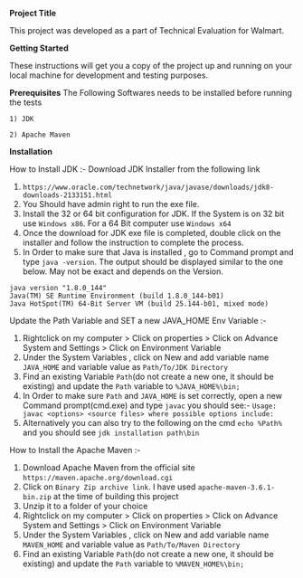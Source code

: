 **Project Title**

This project was developed as a part of Technical Evaluation for Walmart.

**Getting Started** 

These instructions will get you a copy of the project up and running on your local machine for development and testing purposes.

**Prerequisites**
The Following Softwares needs to be installed before running the tests 

```1) JDK ```

```2) Apache Maven  ```

**Installation** 

 How to Install JDK :- Download JDK Installer from the following link 
 
1) ```https://www.oracle.com/technetwork/java/javase/downloads/jdk8-downloads-2133151.html```
2) You Should have admin right to run the exe file.
3) Install the 32 or 64 bit configuration for JDK. If the System is on 32 bit use 
```Windows x86```. For a 64 Bit computer use ```Windows x64```
4) Once the download for JDK exe file is completed, double click on the installer
and follow the instruction to complete the process. 
5) In Order to make sure that Java is installed , go to Command prompt and type 
```java -version```. The output should be displayed similar to the one  below. May not be exact and depends on the Version.
```
java version "1.8.0_144"
Java(TM) SE Runtime Environment (build 1.8.0_144-b01)
Java HotSpot(TM) 64-Bit Server VM (build 25.144-b01, mixed mode)
```
 Update the Path Variable and SET a new JAVA_HOME Env Variable :- 
 1) Rightclick on my computer > Click on properties > Click on Advance System and Settings > Click on Environment Variable
 2) Under the System Variables , click on New and add variable name ```JAVA_HOME``` and variable value as ```Path/To/JDK Directory```
 3) Find an existing Variable ```Path```(do not create a new one, it should be existing) and update the ```Path``` variable to ```%JAVA_HOME%\bin;```
 4) In Order to make sure ```Path``` and ```JAVA_HOME``` is set correctly, open a new Command prompt(cmd.exe) and type ```javac```
 you should see:- 
        ```Usage: javac <options> <source files>
        where possible options include:```
  5) Alternatively you can also try to the following on the cmd
  ```echo %Path%``` and you should see ```jdk installation path\bin```
 
 How to Install the Apache Maven :- 
 1) Download Apache Maven from the official site ```https://maven.apache.org/download.cgi```
 2) Click on ```Binary Zip archive link```. I have used ```apache-maven-3.6.1-bin.zip``` at the time of building this project
 3) Unzip it to a folder of your choice 
 4) Rightclick on my computer > Click on properties > Click on Advance System and Settings > Click on Environment Variable
 5) Under the System Variables , click on New and add variable name ```MAVEN_HOME``` and variable value as ```Path/To/Maven Directory```
 6) Find an existing Variable ```Path```(do not create a new one, it should be existing) and update the ```Path``` variable to ```%MAVEN_HOME%\bin;```
 
 

 
 
 



